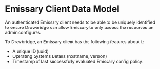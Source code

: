 # Emissary Client Data Model

An authenticated Emissary client needs to be able to be uniquely identified to ensure Drawbridge can allow Emissary
to only access the resources an admin configures.  

To Drawbridge, an Emissary client has the following features about it:
- A unique ID (uuid)
- Operating Systems Details (hostname, version)
- Timestamp of last successfully evaluated Emissary config policy.  